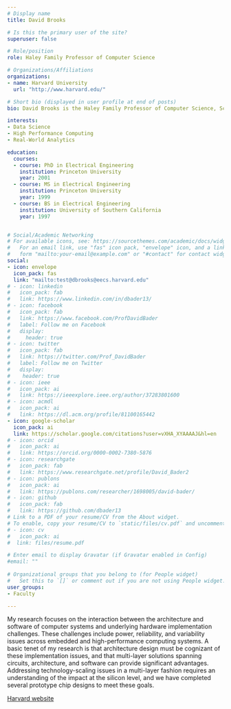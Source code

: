```yaml
---
# Display name
title: David Brooks

# Is this the primary user of the site?
superuser: false

# Role/position
role: Haley Family Professor of Computer Science

# Organizations/Affiliations
organizations:
- name: Harvard University
  url: "http://www.harvard.edu/"

# Short bio (displayed in user profile at end of posts)
bio: David Brooks is the Haley Family Professor of Computer Science, School of Engineering and Applied Sciences, at Harvard University.

interests:
- Data Science
- High Performance Computing
- Real-World Analytics

education:
  courses:
  - course: PhD in Electrical Engineering
    institution: Princeton University
    year: 2001
  - course: MS in Electrical Engineering
    institution: Princeton University
    year: 1999
  - course: BS in Electrical Engineering
    institution: University of Southern California
    year: 1997


# Social/Academic Networking
# For available icons, see: https://sourcethemes.com/academic/docs/widgets/#icons
#   For an email link, use "fas" icon pack, "envelope" icon, and a link in the
#   form "mailto:your-email@example.com" or "#contact" for contact widget.
social:
- icon: envelope
  icon_pack: fas
  link: "mailto:test@dbrooks@eecs.harvard.edu"
# - icon: linkedin
#   icon_pack: fab
#   link: https://www.linkedin.com/in/dbader13/
# - icon: facebook
#   icon_pack: fab
#   link: https://www.facebook.com/ProfDavidBader
#   label: Follow me on Facebook
#   display:
#     header: true
# - icon: twitter
#   icon_pack: fab
#   link: https://twitter.com/Prof_DavidBader
#   label: Follow me on Twitter
#   display:
#    header: true
# - icon: ieee
#   icon_pack: ai
#   link: https://ieeexplore.ieee.org/author/37283801600
# - icon: acmdl
#   icon_pack: ai
#   link: https://dl.acm.org/profile/81100165442
- icon: google-scholar
  icon_pack: ai
  link: https://scholar.google.com/citations?user=vXHA_XYAAAAJ&hl=en
# - icon: orcid
#   icon_pack: ai
#   link: https://orcid.org/0000-0002-7380-5876
# - icon: researchgate
#   icon_pack: fab
#   link: https://www.researchgate.net/profile/David_Bader2
# - icon: publons
#   icon_pack: ai
#   link: https://publons.com/researcher/1698005/david-bader/
# - icon: github
#   icon_pack: fab
#   link: https://github.com/dbader13
# Link to a PDF of your resume/CV from the About widget.
# To enable, copy your resume/CV to `static/files/cv.pdf` and uncomment the lines below.  
# - icon: cv
#   icon_pack: ai
#  link: files/resume.pdf

# Enter email to display Gravatar (if Gravatar enabled in Config)
#email: ""
  
# Organizational groups that you belong to (for People widget)
#   Set this to `[]` or comment out if you are not using People widget.  
user_groups:
- Faculty

---
```


My research focuses on the interaction between the architecture and software of computer systems and underlying hardware implementation challenges.  These challenges include power, reliability, and variability issues across embedded and high-performance computing systems.  A basic tenet of my research is that architecture design must be cognizant of these implementation issues, and that multi-layer solutions spanning circuits, architecture, and software can provide significant advantages. Addressing technology-scaling issues in a multi-layer fashion requires an understanding of the impact at the silicon level, and we have completed several prototype chip designs to meet these goals.

[Harvard website](http://www.eecs.harvard.edu/~dbrooks/)
